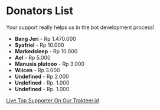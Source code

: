 # Donators List
Your support really helps us in the bot development process!

- **Bang Jeri** - Rp 1.470.000
- **Syafriel** - Rp 10.000
- **Markedsleep** - Rp 10.000
- **Ael** - Rp 5.000
- **Manusia plutooo** - Rp 3.000
- **Wiicen** - Rp 3.000
- **Undefined** - Rp 2.000
- **Undefined** - Rp. 1.000
- **Undefined** - Rp. 1.000

[Live Top Supporter On Our Trakteer.id](https://stream.trakteer.id/top-supporter-default.html?ts_count=20&ts_interval=90&key=trstream-pNAQlrOPBNMR98C0xMsx&timestamp=1700206705)